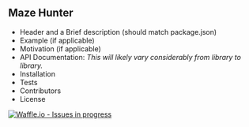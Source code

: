 ## Maze Hunter

* Header and a Brief description (should match package.json)
* Example (if applicable)
* Motivation (if applicable)
* API Documentation: _This will likely vary considerably from library to library._
* Installation
* Tests
* Contributors
* License

[![Waffle.io - Issues in progress](https://badge.waffle.io/PabloDeLaCruz1/mazehunter.png?label=in%20progress&title=In%20Progress)](http://waffle.io/PabloDeLaCruz1/mazehunter)